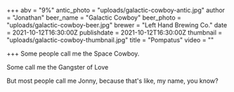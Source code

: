 +++
abv = "9%"
antic_photo = "uploads/galactic-cowboy-antic.jpg"
author = "Jonathan"
beer_name = "Galactic Cowboy"
beer_photo = "uploads/galactic-cowboy-beer.jpg"
brewer = "Left Hand Brewing Co."
date = 2021-10-12T16:30:00Z
publishdate = 2021-10-12T16:30:00Z
thumbnail = "uploads/galactic-cowboy-thumbnail.jpg"
title = "Pompatus"
video = ""

+++
Some people call me the Space Cowboy.

Some call me the Gangster of Love

But most people call me Jonny, because that's like, my name, you know?